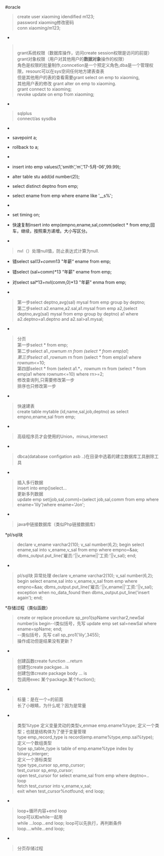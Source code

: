 #oracle
> create user xiaoming idendified m123;<br>
> password xiaoming修改密码<br>
> conn xiaoming/m123;

*
> <br>grant系统权限（数据库操作，访问create session权限是访问的前提）
> <br>grant对象权限（用户对其他用户的**数据对象**操作的权限）<br>
> 角色是权限的批量制作,conncetion是一个预定义角色,dba是一个管理权限，resourc可以在sys空间任何地方建表查表<br>但是其他用户的表的查看需要grant select on emp to xiaoming,<br>其他用户表的修改
>grant alter on emp to xiaoming.<br>
>grant connect to xiaoming;<br>
>revoke update on emp from xiaoming;<br>

*
> sqlplus<br>
> connect/as sysdba

*
>
* savepoint a;
* rollback to a;

*
>
* insert into emp values(1,'smith','m','17-5月-06',99.99);<br>
* alter table stu add(id number(2));<br>
* select distinct deptno from emp;
* select ename from emp where ename like '__s%';

*
>
* set timing on;<br>
* 快速复制insert into emp(empno,ename,sal,comm)select * from emp;回车，继续，按照乘方递增。大小写区分。

*
>  nvl（）处理null值，防止表达式计算为null. 
* 错select sal*13+comm*13 "年薪“ ename from emp;
* 错select (sal+comm)*13 “年薪" ename from emp;
* 对select sal*13+nvl(comm,0)*13 "年薪" enma from emp;

*
>第一步select deptno,avg(sal) mysal from emp group by deptno;<br>
>第二步select a2.ename,a2.sal,a1.mysal from emp a2,(select deptno,avg(sal) mysal from emp group by deptno) a1 where a2.deptno=a1.deptno and a2.sal>a1.mysal;<br>

*
>分页<br>
>第一步select * from emp;<br>
>第二步select a1.*,rownum rn from (select * from emp)a1;<br>
>第三步select a1.*,rownum rn from (select * from emp)a1 where rownum<=10;<br>
>第四部select * from (select a1.*，rownum rn from (select * from emp)a1 where rownum<=10) where rn>=2;<br>
>修改查询列,只需要修改第一步<br>
>排序也只修改第一步<br>

*
>快速建表<br>
>create table mytable (id,name,sal,job,deptno) 
>as select empno,ename,sal from emp;<br>

*
>高级程序员才会使用的Union，minus,intersect

*
>dbca(database configation asb ..)在目录中选着的建立数据库工具删除工具

*
>插入多行数据<br>
>insert into emp()select...<br>
>更新多列数据<br>
> update emp set(job,sal,comm)=(select job,sal,comm from emp where ename='lily')where ename='Jon';<br>

*
>java中链接数据库（类似Php链接数据库）<br>

*pl/sql块
>declare
v_ename varchar2(10);
v_sal number(6,2);
begin
  select ename,sal into v_ename,v_sal from emp where empno=&aa;
  dbms_output.put_line('雇员:'||v_ename||'工资:'||v_sal);
end;

*
>pl/sql块 异常处理
>declare
v_ename varchar2(10);
v_sal number(6,2);
begin
  select ename,sal into v_ename,v_sal from emp where empno=&aa;
  dbms_output.put_line('雇员:'||v_ename||'工资:'||v_sal);
exception
  when no_data_found then
  dbms_output.put_line('insert again');
end;

*存储过程（类似函数）
>create or replace procedure sp_pro1(spName varchar2,newSal number)is
 begin--l类似括号，先写
 update emp set sal=newSal where ename=spName;
 end;<br>--类似括号，先写
 call sp_pro1('lily',3455);
<br>操作成功但是结果没有更新？

*
>创建函数create function ...return <br>
>创建包create packgae...is<br>
>创建包体create package body ... is<br>
>包调用exec 某个package.某个fuction();

*
> 标量：是在一个=的前面<br>
长了小眼睛，为什么呢？因为是常量

*
>类型%type
>定义变量灵动的类型v_enmae emp.ename%type;
>定义一个类型；也就是结构体为了便于变量管理<br>
>type emp_record_type is record(emp.ename%type,emp.sal%type);<br>
>定义一个数组类型<br>
>type sp_table_type is table of emp.ename%type index by binary_interger;<br>
>定义一个游标类型<br>
>type type_cursor sp_emp_cursor;<br>
>test_cursor sp_emp_cursor;<br>
>open test_cursor for select ename,sal from emp where deptno=..<br>
>loop<br>
>fetch test_cursor into v_ename,v_sal; <br>
>exit when test_cursor%notfound;
>end loop;<br>


*
>loop+循环内容+end loop<br>
>loop可以和while一起用<br>
>while ...loop...end loop;
>loop可以先执行，再判断条件<br>
>loop....while...end loop;

*
>分页存储过程

